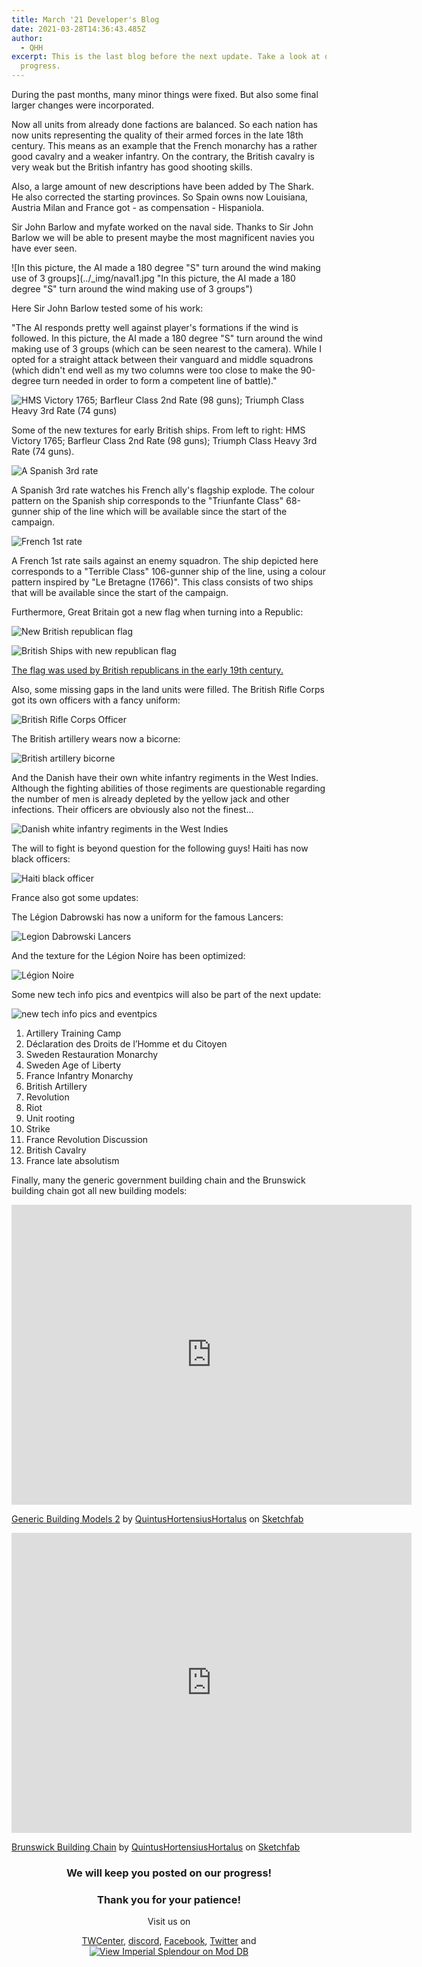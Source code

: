```yaml
---
title: March '21 Developer's Blog
date: 2021-03-28T14:36:43.485Z
author:
  - QHH
excerpt: This is the last blog before the next update. Take a look at our latest
  progress.
---
```

During the past months, many minor things were fixed. But also some final larger changes were incorporated. 

Now all units from already done factions are balanced. So each nation has now units representing the quality of their armed forces in the late 18th century. This means as an example that the French monarchy has a rather good cavalry and a weaker infantry. On the contrary, the British cavalry is very weak but the British infantry has good shooting skills.

Also, a large amount of new descriptions have been added by The Shark. He also corrected the starting provinces. So Spain owns now Louisiana, Austria Milan and France got - as compensation - Hispaniola.

Sir John Barlow and myfate worked on the naval side. Thanks to Sir John Barlow we will be able to present maybe the most magnificent navies you have ever seen.

![In this picture, the AI made a 180 degree "S" turn around the wind making use of 3 groups](../_img/naval1.jpg "In this picture, the AI made a 180 degree "S" turn around the wind making use of 3 groups")

Here Sir John Barlow tested some of his work: 

"The AI responds pretty well against player's formations if the wind is followed. In this picture, the AI made a 180 degree "S" turn around the wind making use of 3 groups (which can be seen nearest to the camera). While I opted for a straight attack between their vanguard and middle squadrons (which didn't end well as my two columns were too close to make the 90-degree turn needed in order to form a competent line of battle)."

![HMS Victory 1765; Barfleur Class 2nd Rate (98 guns); Triumph Class Heavy 3rd Rate (74 guns)](../_img/naval2.jpg "HMS Victory 1765; Barfleur Class 2nd Rate (98 guns); Triumph Class Heavy 3rd Rate (74 guns)")

Some of the new textures for early British ships. From left to right: HMS Victory 1765; Barfleur Class 2nd Rate (98 guns); Triumph Class Heavy 3rd Rate (74 guns).

![A Spanish 3rd rate](../_img/naval3.jpg "A Spanish 3rd rate")

A Spanish 3rd rate watches his French ally's flagship explode. The colour pattern on the Spanish ship corresponds to the "Triunfante Class" 68-gunner ship of the line which will be available since the start of the campaign.

![French 1st rate](../_img/naval4.jpg "French 1st rate")

A French 1st rate sails against an enemy squadron. The ship depicted here corresponds to a "Terrible Class" 106-gunner ship of the line, using a colour pattern inspired by "Le Bretagne (1766)". This class consists of two ships that will be available since the start of the campaign.

Furthermore, Great Britain got a new flag when turning into a Republic:

![New British republican flag](../_img/british-rep-flag-1.jpg "New British republican flag")

![British Ships with new republican flag](../_img/british-rep-flag-2.jpg "British Ships with new republican flag")

[The flag was used by British republicans in the early 19th century.](https://en.wikipedia.org/wiki/Republicanism_in_the_United_Kingdom#Revolutionary_republicanism,_1800%E2%80%931848)

Also, some missing gaps in the land units were filled. The British Rifle Corps got its own officers with a fancy uniform:

![British Rifle Corps Officer](../_img/british-rifle-corps-officer.jpg "British Rifle Corps Officer")

The British artillery wears now a bicorne:

![British artillery bicorne](../_img/british-artillery-bicorn.jpg "British artillery bicorne")

And the Danish have their own white infantry regiments in the West Indies. Although the fighting abilities of those regiments are questionable regarding the number of men is already depleted by the yellow jack and other infections. Their officers are obviously also not the finest...

![Danish white infantry regiments in the West Indies](../_img/denmark-white-west-indies-regiment.jpg "Danish white infantry regiments in the West Indies")

The will to fight is beyond question for the following guys! Haiti has now black officers:

![Haiti black officer](../_img/haiti-black-officer.jpg "Haiti black officer")

France also got some updates:

The Légion Dabrowski has now a uniform for the famous Lancers:

![Legion Dabrowski Lancers](../_img/legion-dabrowski-lancers.jpg "Legion Dabrowski Lancers")

And the texture for the Légion Noire has been optimized:

![Légion Noire](../_img/legion-noire.jpg "Légion Noire")

Some new tech info pics and eventpics will also be part of the next update:

![new tech info pics and eventpics](../_img/eventpics_new.png "new tech info pics and eventpics")

1. Artillery Training Camp
2. Déclaration des Droits de l’Homme et du Citoyen
3. Sweden Restauration Monarchy
4. Sweden Age of Liberty
5. France Infantry Monarchy
6. British Artillery
7. Revolution
8. Riot
9. Unit rooting
10. Strike
11. France Revolution Discussion
12. British Cavalry
13. France late absolutism

Finally, many the generic government building chain and the Brunswick building chain got all new building models:

<iframe width="640" height="480" title="Generic Building Models 2" frameborder="0" allowfullscreen mozallowfullscreen="true" webkitallowfullscreen="true" allow="fullscreen; autoplay; vr" src="https://sketchfab.com/models/b41e6d2ca5924d64a1b45a786f8c8d5b/embed">
</iframe>
<p>
<a href="https://sketchfab.com/3d-models/generic-building-models-2-b41e6d2ca5924d64a1b45a786f8c8d5b?utm_medium=embed&utm_campaign=share-popup&utm_content=b41e6d2ca5924d64a1b45a786f8c8d5b" target="_blank">Generic Building Models 2</a>
by <a href="https://sketchfab.com/QuintusHortensiusHortalus?utm_medium=embed&utm_campaign=share-popup&utm_content=b41e6d2ca5924d64a1b45a786f8c8d5b" target="_blank">QuintusHortensiusHortalus</a>
on <a href="https://sketchfab.com?utm_medium=embed&utm_campaign=share-popup&utm_content=b41e6d2ca5924d64a1b45a786f8c8d5b" target="_blank">Sketchfab</a>
</p>

<iframe width="640" height="480" title="Brunswick Building Chain" frameborder="0" allowfullscreen mozallowfullscreen="true" webkitallowfullscreen="true" allow="fullscreen; autoplay; vr" src="https://sketchfab.com/models/21c7abef0980434e82e61e307299301f/embed">
</iframe>
<p>
<a href="https://sketchfab.com/3d-models/brunswick-building-chain-21c7abef0980434e82e61e307299301f?utm_medium=embed&utm_campaign=share-popup&utm_content=21c7abef0980434e82e61e307299301f" target="_blank">Brunswick Building Chain</a>
by <a href="https://sketchfab.com/QuintusHortensiusHortalus?utm_medium=embed&utm_campaign=share-popup&utm_content=21c7abef0980434e82e61e307299301f" target="_blank"">QuintusHortensiusHortalus</a>
on <a href="https://sketchfab.com?utm_medium=embed&utm_campaign=share-popup&utm_content=21c7abef0980434e82e61e307299301f" target="_blank">Sketchfab</a>
</p>

<center>

### We will keep you posted on our progress!

### Thank you for your patience!

Visit us on 

[TWCenter](http://www.twcenter.net/forums/forumdisplay.php?1138-Imperial-Splendour), [discord](https://discord.gg/sY7CCbcH), [Facebook](https://www.facebook.com/imperialsplendour/), [Twitter](https://twitter.com/SplendourTeam) and [![View Imperial Splendour on Mod DB](https://button.moddb.com/popularity/medium/mods/20800.png)](https://www.moddb.com/mods/imperial-splendour)

</center>